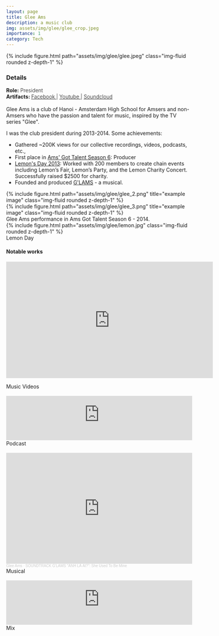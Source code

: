 ```yaml
---
layout: page
title: Glee Ams
description: a music club
img: assets/img/glee/glee_crop.jpeg
importance: 1
category: Tech
---
```

<div class="row mt-9">
    {% include figure.html path="assets/img/glee/glee.jpeg" class="img-fluid rounded z-depth-1" %}
</div>

<h3> Details </h3>
<div class="row" >
    <div class="col-sm-6" style="font-weight:300;"> 
    <strong> Role:</strong> President
    </div> 
</div>
<div class="row" >
    <div class="col-sm-6" style="font-weight:300;"> 
    <strong> Artifacts: </strong> <a target="_blank" rel="noopener noreferrer" href="https://www.facebook.com/glamsmusical"> Facebook </a> | 
    <a target="_blank" rel="noopener noreferrer" href="https://www.youtube.com/@GleeAms/featured"> Youtube </a> | <a target="_blank" rel="noopener noreferrer" href="https://soundcloud.com/glee-ams"> Soundcloud </a> 
    </div>
</div>
<br>
Glee Ams is a club of Hanoi - Amsterdam High School for Amsers and non-Amsers who have the passion and talent for music, inspired by the TV series "Glee".

I was the club president during 2013-2014. Some achievements: 
- Gathered ~200K views for our collective recordings, videos, podcasts, etc.,
- First place in [Ams' Got Talent Season 6](https://www.facebook.com/agtseason6): Producer
- [Lemon's Day 2013](https://www.facebook.com/ngayquachanh): Worked with 200 members to create chain events including Lemon’s Fair, Lemon’s Party, and the Lemon Charity Concert. Successfully raised $2500 for charity.
- Founded and produced [G'LAMS](https://www.tungdnguyen.com/projects/glams/) - a musical. 

<div class="row justify-content-sm-center">
    <div class="col-sm-8 mt-3 mt-md-0">
        {% include figure.html path="assets/img/glee/glee_2.png" title="example image" class="img-fluid rounded z-depth-1" %}
    </div>
    <div class="col-sm-4 mt-3 mt-md-0">
        {% include figure.html path="assets/img/glee/glee_3.png" title="example image" class="img-fluid rounded z-depth-1" %}
    </div>
</div>
<div class="caption">
    Glee Ams performance in Ams Got Talent Season 6 - 2014.
</div>

<div class="row mt-9">
        {% include figure.html path="assets/img/glee/lemon.jpg" class="img-fluid rounded z-depth-1" %}
</div>
<div class="caption">
    Lemon Day
</div>

<h4> Notable works </h4>

<p align="center"> <iframe width="560" height="315" src="https://www.youtube.com/embed/BkUvPdgIB24?si=b0l2nwj9cAI-ScOf" title="YouTube video player" frameborder="0" allow="accelerometer; autoplay; clipboard-write; encrypted-media; gyroscope; picture-in-picture; web-share" allowfullscreen></iframe> </p>
<div class="caption">
    Music Videos
</div> <br>

<iframe width="100%" height="120" src="https://player-widget.mixcloud.com/widget/iframe/?hide_cover=1&light=1&feed=%2FGleeAms%2Fbrunch-with-pen-andie-001%2F" frameborder="0" ></iframe>
<div class="caption">
    Podcast
</div><br>

<iframe width="100%" height="300" scrolling="no" frameborder="no" allow="autoplay" src="https://w.soundcloud.com/player/?url=https%3A//api.soundcloud.com/tracks/318077116&color=%23ff5500&auto_play=false&hide_related=false&show_comments=true&show_user=true&show_reposts=false&show_teaser=true&visual=true"></iframe><div style="font-size: 10px; color: #cccccc;line-break: anywhere;word-break: normal;overflow: hidden;white-space: nowrap;text-overflow: ellipsis; font-family: Interstate,Lucida Grande,Lucida Sans Unicode,Lucida Sans,Garuda,Verdana,Tahoma,sans-serif;font-weight: 100;"><a href="https://soundcloud.com/glee-ams" title="Glee Ams" target="_blank" style="color: #cccccc; text-decoration: none;">Glee Ams</a> · <a href="https://soundcloud.com/glee-ams/hailey" title="SOUNDTRACK G&#x27;LAMS &quot;ANH LÀ AI?&quot;: She Used To Be Mine" target="_blank" style="color: #cccccc; text-decoration: none;">SOUNDTRACK G&#x27;LAMS &quot;ANH LÀ AI?&quot;: She Used To Be Mine</a></div>
<div class="caption">
    Musical
</div><br>
<iframe width="100%" height="120" src="https://player-widget.mixcloud.com/widget/iframe/?hide_cover=1&light=1&feed=%2FGleeAms%2Fglamspace-01%2F" frameborder="0" ></iframe>
<div class="caption">
    Mix
</div><br>
